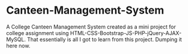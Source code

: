 # Canteen-Management-System
A College Canteen Management System created as a mini project for college assignment using HTML-CSS-Bootstrap-JS-PHP-jQuery-AJAX-MySQL. That essentially is all I got to learn from this project. Dumping it here now.
